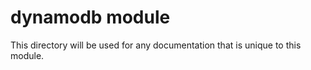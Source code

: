 # dynamodb module

This directory will be used for any documentation that is unique to this module.
